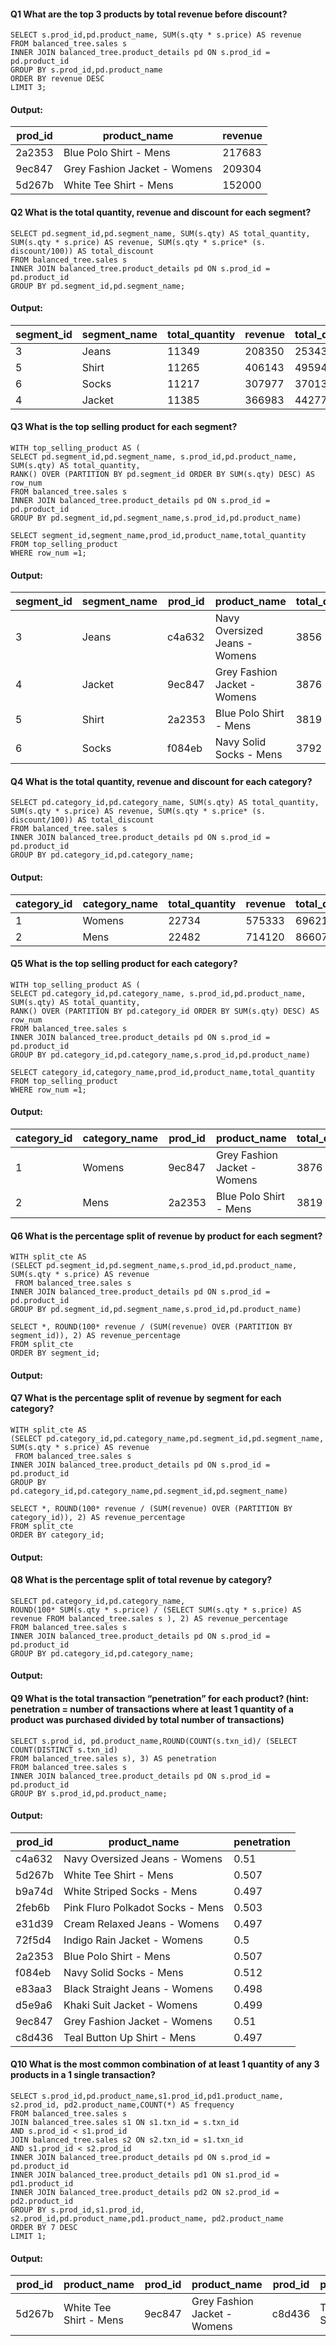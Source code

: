 #### Q1 What are the top 3 products by total revenue before discount?
``` MySQL
SELECT s.prod_id,pd.product_name, SUM(s.qty * s.price) AS revenue
FROM balanced_tree.sales s
INNER JOIN balanced_tree.product_details pd ON s.prod_id = pd.product_id
GROUP BY s.prod_id,pd.product_name
ORDER BY revenue DESC
LIMIT 3;
```

#### Output:
|prod_id|product_name|revenue|
|--|--|--|
|2a2353|Blue Polo Shirt - Mens	|217683|
|9ec847|Grey Fashion Jacket - Womens	|209304|
|5d267b|	White Tee Shirt - Mens	|152000|

#### Q2 What is the total quantity, revenue and discount for each segment?
```mysql
SELECT pd.segment_id,pd.segment_name, SUM(s.qty) AS total_quantity,
SUM(s.qty * s.price) AS revenue, SUM(s.qty * s.price* (s. discount/100)) AS total_discount
FROM balanced_tree.sales s
INNER JOIN balanced_tree.product_details pd ON s.prod_id = pd.product_id
GROUP BY pd.segment_id,pd.segment_name;
```

#### Output:
|segment_id|segment_name|total_quantity|revenue|total_discount|
|---|---|---|---|---|
|3|Jeans|11349|208350|25343.97|
|5|Shirt|11265|406143|49594.27|
|6|Socks|11217|307977|37013.44|
|4|Jacket|11385|366983|44277.46|

#### Q3 What is the top selling product for each segment?
``` mysql
WITH top_selling_product AS (
SELECT pd.segment_id,pd.segment_name, s.prod_id,pd.product_name, SUM(s.qty) AS total_quantity,
RANK() OVER (PARTITION BY pd.segment_id ORDER BY SUM(s.qty) DESC) AS row_num
FROM balanced_tree.sales s
INNER JOIN balanced_tree.product_details pd ON s.prod_id = pd.product_id
GROUP BY pd.segment_id,pd.segment_name,s.prod_id,pd.product_name)

SELECT segment_id,segment_name,prod_id,product_name,total_quantity
FROM top_selling_product
WHERE row_num =1;
```

#### Output:
|segment_id|segment_name|prod_id|product_name|total_quantity|
|---|---|---|---|---|
|3|Jeans|c4a632|Navy Oversized Jeans - Womens|3856|
|4|Jacket|9ec847|Grey Fashion Jacket - Womens|3876|
|5|Shirt|2a2353|Blue Polo Shirt - Mens|3819|
|6|Socks|f084eb|Navy Solid Socks - Mens|3792|

#### Q4 What is the total quantity, revenue and discount for each category?
``` Mysql
SELECT pd.category_id,pd.category_name, SUM(s.qty) AS total_quantity,
SUM(s.qty * s.price) AS revenue, SUM(s.qty * s.price* (s. discount/100)) AS total_discount
FROM balanced_tree.sales s
INNER JOIN balanced_tree.product_details pd ON s.prod_id = pd.product_id
GROUP BY pd.category_id,pd.category_name;
```

#### Output:
|category_id|category_name|total_quantity|revenue|total_discount|
|---|---|---|---|---|
|1|Womens|22734|575333|69621.43|
|2|Mens|22482|714120|86607.71|

#### Q5 What is the top selling product for each category?
``` Mysql
WITH top_selling_product AS (
SELECT pd.category_id,pd.category_name, s.prod_id,pd.product_name, SUM(s.qty) AS total_quantity,
RANK() OVER (PARTITION BY pd.category_id ORDER BY SUM(s.qty) DESC) AS row_num
FROM balanced_tree.sales s
INNER JOIN balanced_tree.product_details pd ON s.prod_id = pd.product_id
GROUP BY pd.category_id,pd.category_name,s.prod_id,pd.product_name)

SELECT category_id,category_name,prod_id,product_name,total_quantity
FROM top_selling_product
WHERE row_num =1;
```

#### Output:
|category_id|category_name|prod_id|product_name|total_quantity|
|--|--|--|--|--|
|1|Womens|9ec847|Grey Fashion Jacket - Womens|3876|
|2|Mens	|2a2353	|Blue Polo Shirt - Mens	|3819|

#### Q6 What is the percentage split of revenue by product for each segment?
```Mysql
WITH split_cte AS
(SELECT pd.segment_id,pd.segment_name,s.prod_id,pd.product_name, SUM(s.qty * s.price) AS revenue
 FROM balanced_tree.sales s
INNER JOIN balanced_tree.product_details pd ON s.prod_id = pd.product_id
GROUP BY pd.segment_id,pd.segment_name,s.prod_id,pd.product_name)

SELECT *, ROUND(100* revenue / (SUM(revenue) OVER (PARTITION BY segment_id)), 2) AS revenue_percentage
FROM split_cte 
ORDER BY segment_id;
```

#### Output:

#### Q7 What is the percentage split of revenue by segment for each category?
```Mysql
WITH split_cte AS
(SELECT pd.category_id,pd.category_name,pd.segment_id,pd.segment_name, SUM(s.qty * s.price) AS revenue
 FROM balanced_tree.sales s
INNER JOIN balanced_tree.product_details pd ON s.prod_id = pd.product_id
GROUP BY pd.category_id,pd.category_name,pd.segment_id,pd.segment_name)

SELECT *, ROUND(100* revenue / (SUM(revenue) OVER (PARTITION BY category_id)), 2) AS revenue_percentage
FROM split_cte 
ORDER BY category_id;
```
#### Output:

#### Q8 What is the percentage split of total revenue by category?
```mysql
SELECT pd.category_id,pd.category_name,
ROUND(100* SUM(s.qty * s.price) / (SELECT SUM(s.qty * s.price) AS revenue FROM balanced_tree.sales s ), 2) AS revenue_percentage  
FROM balanced_tree.sales s
INNER JOIN balanced_tree.product_details pd ON s.prod_id = pd.product_id
GROUP BY pd.category_id,pd.category_name;
```

#### Output:

#### Q9 What is the total transaction “penetration” for each product? (hint: penetration = number of transactions where at least 1 quantity of a product was purchased divided by total number of transactions)
```mysql
SELECT s.prod_id, pd.product_name,ROUND(COUNT(s.txn_id)/ (SELECT COUNT(DISTINCT s.txn_id) 
FROM balanced_tree.sales s), 3) AS penetration
FROM balanced_tree.sales s
INNER JOIN balanced_tree.product_details pd ON s.prod_id = pd.product_id
GROUP BY s.prod_id,pd.product_name;
```

#### Output:
|prod_id|product_name|penetration|
|---|---|---|
|c4a632|Navy Oversized Jeans - Womens|0.51|
|5d267b|White Tee Shirt - Mens|0.507|
|b9a74d|White Striped Socks - Mens|0.497|
|2feb6b|Pink Fluro Polkadot Socks - Mens|0.503|
|e31d39|Cream Relaxed Jeans - Womens|0.497|
|72f5d4|Indigo Rain Jacket - Womens|0.5|
|2a2353|Blue Polo Shirt - Mens|0.507|
|f084eb|Navy Solid Socks - Mens|0.512|
|e83aa3|Black Straight Jeans - Womens|0.498|
|d5e9a6|Khaki Suit Jacket - Womens|0.499|
|9ec847|Grey Fashion Jacket - Womens|0.51|
|c8d436|Teal Button Up Shirt - Mens|0.497|

#### Q10 What is the most common combination of at least 1 quantity of any 3 products in a 1 single transaction?
```mysql
SELECT s.prod_id,pd.product_name,s1.prod_id,pd1.product_name, s2.prod_id, pd2.product_name,COUNT(*) AS frequency
FROM balanced_tree.sales s
JOIN balanced_tree.sales s1 ON s1.txn_id = s.txn_id
AND s.prod_id < s1.prod_id 
JOIN balanced_tree.sales s2 ON s2.txn_id = s1.txn_id
AND s1.prod_id < s2.prod_id
INNER JOIN balanced_tree.product_details pd ON s.prod_id = pd.product_id
INNER JOIN balanced_tree.product_details pd1 ON s1.prod_id = pd1.product_id
INNER JOIN balanced_tree.product_details pd2 ON s2.prod_id = pd2.product_id
GROUP BY s.prod_id,s1.prod_id, s2.prod_id,pd.product_name,pd1.product_name, pd2.product_name
ORDER BY 7 DESC
LIMIT 1;
```

#### Output:

|prod_id	|product_name	|prod_id	|product_name	|prod_id	|product_name	|frequency|
|--|--|--|--|--|--|--|
|5d267b|	White Tee Shirt - Mens	|9ec847	|Grey Fashion Jacket - Womens|	c8d436	|Teal Button Up Shirt - Mens|	352|

